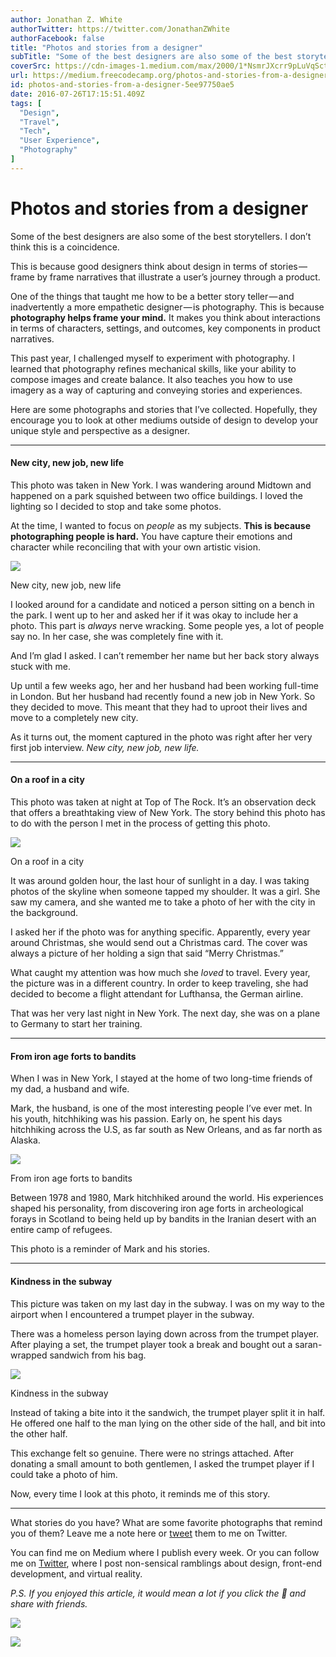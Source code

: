 ```yaml
---
author: Jonathan Z. White
authorTwitter: https://twitter.com/JonathanZWhite
authorFacebook: false
title: "Photos and stories from a designer"
subTitle: "Some of the best designers are also some of the best storytellers. I don’t think this is a coincidence...."
coverSrc: https://cdn-images-1.medium.com/max/2000/1*NsmrJXcrr9pLuVqSctVyTA.jpeg
url: https://medium.freecodecamp.org/photos-and-stories-from-a-designer-5ee97750ae5
id: photos-and-stories-from-a-designer-5ee97750ae5
date: 2016-07-26T17:15:51.409Z
tags: [
  "Design",
  "Travel",
  "Tech",
  "User Experience",
  "Photography"
]
---
```

# Photos and stories from a designer

Some of the best designers are also some of the best storytellers. I don’t think this is a coincidence.

This is because good designers think about design in terms of stories — frame by frame narratives that illustrate a user’s journey through a product.

One of the things that taught me how to be a better story teller — and inadvertently a more empathetic designer — is photography. This is because **photography helps frame your mind.** It makes you think about interactions in terms of characters, settings, and outcomes, key components in product narratives.

This past year, I challenged myself to experiment with photography. I learned that photography refines mechanical skills, like your ability to compose images and create balance. It also teaches you how to use imagery as a way of capturing and conveying stories and experiences.

Here are some photographs and stories that I’ve collected. Hopefully, they encourage you to look at other mediums outside of design to develop your unique style and perspective as a designer.











* * *







#### New city, new job, new life

This photo was taken in New York. I was wandering around Midtown and happened on a park squished between two office buildings. I loved the lighting so I decided to stop and take some photos.

At the time, I wanted to focus on _people_ as my subjects. **This is because photographing people is hard.** You have capture their emotions and character while reconciling that with your own artistic vision.



![](https://cdn-images-1.medium.com/max/1600/1*f8YdYVKKXDZ6JEVl02hNXQ.jpeg)

New city, new job, new life



I looked around for a candidate and noticed a person sitting on a bench in the park. I went up to her and asked her if it was okay to include her a photo. This part is _always_ nerve wracking. Some people yes, a lot of people say no. In her case, she was completely fine with it.

And I’m glad I asked. I can’t remember her name but her back story always stuck with me.

Up until a few weeks ago, her and her husband had been working full-time in London. But her husband had recently found a new job in New York. So they decided to move. This meant that they had to uproot their lives and move to a completely new city.

As it turns out, the moment captured in the photo was right after her very first job interview. _New city, new job, new life._











* * *







#### On a roof in a city

This photo was taken at night at Top of The Rock. It’s an observation deck that offers a breathtaking view of New York. The story behind this photo has to do with the person I met in the process of getting this photo.



![](https://cdn-images-1.medium.com/max/1600/1*d638JEvxtZlnWYApwxp-tQ.jpeg)

On a roof in a city



It was around golden hour, the last hour of sunlight in a day. I was taking photos of the skyline when someone tapped my shoulder. It was a girl. She saw my camera, and she wanted me to take a photo of her with the city in the background.

I asked her if the photo was for anything specific. Apparently, every year around Christmas, she would send out a Christmas card. The cover was always a picture of her holding a sign that said “Merry Christmas.”

What caught my attention was how much she _loved_ to travel. Every year, the picture was in a different country. In order to keep traveling, she had decided to become a flight attendant for Lufthansa, the German airline.

That was her very last night in New York. The next day, she was on a plane to Germany to start her training.











* * *







#### From iron age forts to bandits

When I was in New York, I stayed at the home of two long-time friends of my dad, a husband and wife.

Mark, the husband, is one of the most interesting people I’ve ever met. In his youth, hitchhiking was his passion. Early on, he spent his days hitchhiking across the U.S, as far south as New Orleans, and as far north as Alaska.



![](https://cdn-images-1.medium.com/max/1600/1*g6USgQ_fVLOHgyE2UVW-lg.jpeg)

From iron age forts to bandits



Between 1978 and 1980, Mark hitchhiked around the world. His experiences shaped his personality, from discovering iron age forts in archeological forays in Scotland to being held up by bandits in the Iranian desert with an entire camp of refugees.

This photo is a reminder of Mark and his stories.











* * *







#### Kindness in the subway

This picture was taken on my last day in the subway. I was on my way to the airport when I encountered a trumpet player in the subway.

There was a homeless person laying down across from the trumpet player. After playing a set, the trumpet player took a break and bought out a saran- wrapped sandwich from his bag.



![](https://cdn-images-1.medium.com/max/1600/1*WpwkZJxs6HWtjNscdn4XQg.jpeg)

Kindness in the subway



Instead of taking a bite into it the sandwich, the trumpet player split it in half. He offered one half to the man lying on the other side of the hall, and bit into the other half.

This exchange felt so genuine. There were no strings attached. After donating a small amount to both gentlemen, I asked the trumpet player if I could take a photo of him.

Now, every time I look at this photo, it reminds me of this story.











* * *







What stories do you have? What are some favorite photographs that remind you of them? Leave me a note here or [tweet](https://twitter.com/jonathanzwhite) them to me on Twitter.

You can find me on Medium where I publish every week. Or you can follow me on [Twitter](https://twitter.com/JonathanZWhite), where I post non-sensical ramblings about design, front-end development, and virtual reality.

_P.S. If you enjoyed this article, it would mean a lot if you click the 💚 and share with friends._







[![](https://cdn-images-1.medium.com/max/1200/1*UOsjAdUZ9O0QSyfXOpQPbA.png)](https://twitter.com/JonathanZWhite)





[![](https://cdn-images-1.medium.com/max/1200/1*mxQhZLqG7l5dMLvxYAklgw.png)](http://mrwhite.space/signup)










